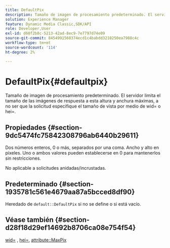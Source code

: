 ```yaml
---
title: DefaultPix
description: Tamaño de imagen de procesamiento predeterminado. El servidor limita el tamaño de las imágenes de respuesta a esta altura y anchura máximas, a no ser que la solicitud especifique el tamaño de vista por medio de wid= o hei=.
solution: Experience Manager
feature: Dynamic Media Classic,SDK/API
role: Developer,User
exl-id: d60f2b8c-5213-42ad-8ec9-7e7797d74e09
source-git-commit: 8454991568374ecd1c4babdd3210250ea7988c4c
workflow-type: tm+mt
source-wordcount: '114'
ht-degree: 2%

---
```


# DefaultPix{#defaultpix}

Tamaño de imagen de procesamiento predeterminado. El servidor limita el tamaño de las imágenes de respuesta a esta altura y anchura máximas, a no ser que la solicitud especifique el tamaño de vista por medio de wid= o hei=.

## Propiedades {#section-9dc5474fc75842308796ab6440b29611}

Dos números enteros, 0 o más, separados por una coma. Ancho y alto en píxeles. Uno o ambos valores pueden establecerse en 0 para mantenerlos sin restricciones.

No aplicable a solicitudes anidadas/incrustadas.

## Predeterminado {#section-1935781c561e4679aa87a5bcced8df90}

Heredado de `default::DefaultPix` si no se define o si está vacío.

## Véase también {#section-d28f18d29ef14692b8706ca08e754f54}

[wid=](../../../../../ir-api/http-protocol/image-rendering-api-ref/c-ir-http-protocol-ref/c-ir-http-protocol-command-reference/r-ir-wid.md#reference-b7e691b0624941168c94b2749ae233ec) , [hei=](../../../../../ir-api/http-protocol/image-rendering-api-ref/c-ir-http-protocol-ref/c-ir-http-protocol-command-reference/r-ir-hei.md#reference-1c08f60365a94417a39867c09cac5478), [attribute::MaxPix](../../../../../ir-api/material-cat/image-rendering-api-ref/c-ir-material-catalog/c-ir-attributes-reference/r-ir-maxpix.md#reference-569f186bbc2840a6bd3cffa8ff3e7657)

